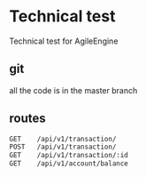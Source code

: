# Technical test

Technical test for AgileEngine

## git

all the code is in the master branch

## routes

```bash
GET    /api/v1/transaction/      
POST   /api/v1/transaction/      
GET    /api/v1/transaction/:id   
GET    /api/v1/account/balance
```
